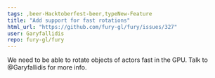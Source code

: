 ```yaml
---
tags: ,beer-Hacktoberfest-beer,typeNew-Feature
title: "Add support for fast rotations"
html_url: "https://github.com/fury-gl/fury/issues/327"
user: Garyfallidis
repo: fury-gl/fury
---
```


We need to be able to rotate objects of actors fast in the GPU.
Talk to @Garyfallidis for more info.